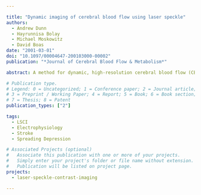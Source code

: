 ```yaml
---

title: "Dynamic imaging of cerebral blood flow using laser speckle"
authors:
  - Andrew Dunn
  - Hayrunnisa Bolay
  - Michael Moskowitz
  - David Boas
date: "2001-03-01"
doi: "10.1097/00004647-200103000-00002"
publication: "*Journal of Cerebral Blood Flow & Metabolism*"

abstract: A method for dynamic, high-resolution cerebral blood flow (CBF) imaging is presented in this article. By illuminating the cortex with laser light and imaging the resulting speckle pattern, relative CBF images with tens of microns spatial and millisecond temporal resolution are obtained. The regional CBF changes measured with the speckle technique are validated through direct comparison with conventional laser-Doppler measurements. Using this method, dynamic images of the relative CBF changes during focal cerebral ischemia and cortical spreading depression were obtained along with electrophysiologic recordings. Upon middle cerebral artery (MCA) occlusion, the speckle technique yielded high-resolution images of the residual CBF gradient encompassing the ischemic core, penumbra, oligemic, and normally perfused tissues over a 6 $\times$ 4 mm cortical area. Successive speckle images demonstrated a further decrease in residual CBF indicating an expansion of the ischemic zone with finely delineated borders. Dynamic CBF images during cortical spreading depression revealed a 2 to 3 mm area of increased CBF (160% to 250%) that propagated with a velocity of 2 to 3 mm/min. This technique is easy to implement and can be used to monitor the spatial and temporal evolution of CBF changes with high resolution in studies of cerebral pathophysiology.

# Publication type.
# Legend: 0 = Uncategorized; 1 = Conference paper; 2 = Journal article;
# 3 = Preprint / Working Paper; 4 = Report; 5 = Book; 6 = Book section;
# 7 = Thesis; 8 = Patent
publication_types: ["2"]

tags:
  - LSCI
  - Electrophysiology
  - Stroke
  - Spreading Depression

# Associated Projects (optional)
#   Associate this publication with one or more of your projects.
#   Simply enter your project's folder or file name without extension.
#   Publication will be listed on project page.
projects:
  - laser-speckle-contrast-imaging

---
```

